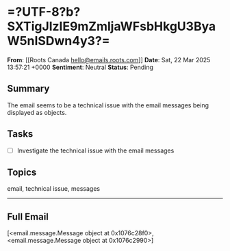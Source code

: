# =?UTF-8?b?SXTigJlzIE9mZmljaWFsbHkgU3ByaW5nISDwn4y3?=
**From**: [[Roots Canada <hello@emails.roots.com>]]
**Date**: Sat, 22 Mar 2025 13:57:21 +0000
**Sentiment**: Neutral
**Status**: Pending

## Summary
The email seems to be a technical issue with the email messages being displayed as objects.

## Tasks
- [ ] Investigate the technical issue with the email messages

## Topics
email, technical issue, messages

---

## Full Email
[<email.message.Message object at 0x1076c28f0>, <email.message.Message object at 0x1076c2990>]